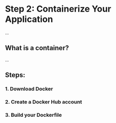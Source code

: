 # Step 2: Containerize Your Application

...

## What is a container?

...

## Steps:

### 1. Download Docker

### 2. Create a Docker Hub account

### 3. Build your Dockerfile
